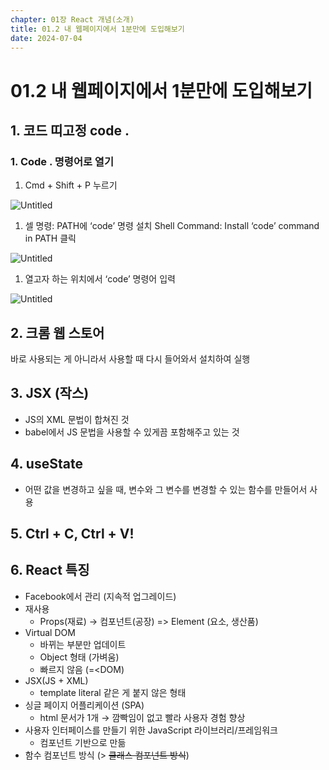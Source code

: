 ```yaml
---
chapter: 01장 React 개념(소개)
title: 01.2 내 웹페이지에서 1분만에 도입해보기
date: 2024-07-04
---
```


# 01.2 내 웹페이지에서 1분만에 도입해보기

## 1. 코드 띠고정 code .

### 1. Code . 명령어로 열기

1. Cmd + Shift + P 누르기

![Untitled](/images/basecamp-react/chapter01-2/Untitled.png)

1. 셀 명령: PATH에 ‘code’ 명령 설치
Shell Command: Install ‘code’ command in PATH 클릭

![Untitled](/images/basecamp-react/chapter01-2/Untitled%201.png)

1. 열고자 하는 위치에서 ‘code’ 명령어 입력

![Untitled](/images/basecamp-react/chapter01-2/Untitled%202.png)

## 2. 크롬 웹 스토어

바로 사용되는 게 아니라서 사용할 때 다시 들어와서 설치하여 실행

## 3. JSX (작스)

- JS의 XML 문법이 합쳐진 것
- babel에서 JS 문법을 사용할 수 있게끔 포함해주고 있는 것

## 4. useState

- 어떤 값을 변경하고 싶을 때, 변수와 그 변수를 변경할 수 있는 함수를 만들어서 사용

## 5. Ctrl + C, Ctrl + V!

## 6. React 특징

- Facebook에서 관리 (지속적 업그레이드)
- 재사용
    - Props(재료) -> 컴포넌트(공장) => Element (요소, 생산품)
- Virtual DOM
    - 바뀌는 부분만 업데이트
    - Object 형태 (가벼움)
    - 빠르지 않음 (=<DOM)
- JSX(JS + XML)
    - template literal 같은 게 붙지 않은 형태
- 싱글 페이지 어플리케이션 (SPA)
    - html 문서가 1개 → 깜빡임이 없고 빨라 사용자 경험 향상
- 사용자 인터페이스를 만들기 위한 JavaScript 라이브러리/프레임워크
    - 컴포넌트 기반으로 만듦
- 함수 컴포넌트 방식 (> ~~클래스 컴포넌트 방식~~)